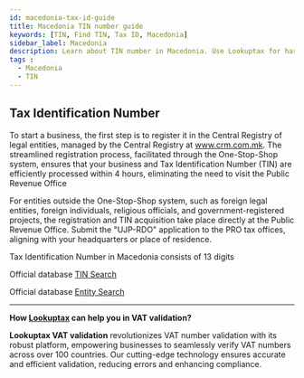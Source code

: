 ```yaml
---
id: macedonia-tax-id-guide
title: Macedonia TIN number guide
keywords: [TIN, Find TIN, Tax ID, Macedonia]
sidebar_label: Macedonia
description: Learn about TIN number in Macedonia. Use Lookuptax for hassle-free tax id validation in Macedonia and other 100+ countries
tags : 
  - Macedonia
  - TIN
---
```


## Tax Identification Number

To start a business, the first step is to register it in the Central Registry of legal entities, managed by the Central Registry at www.crm.com.mk. The streamlined registration process, facilitated through the One-Stop-Shop system, ensures that your business and Tax Identification Number (TIN) are efficiently processed within 4 hours, eliminating the need to visit the Public Revenue Office

For entities outside the One-Stop-Shop system, such as foreign legal entities, foreign individuals, religious officials, and government-registered projects, the registration and TIN acquisition take place directly at the Public Revenue Office. Submit the "UJP-RDO" application to the PRO tax offices, aligning with your headquarters or place of residence.

Tax Identification Number in Macedonia consists of 13 digits


Official database [TIN Search](http://www.ujp.gov.mk/en)

Official database [Entity Search](https://www.crm.com.mk/en/open-data/basic-profile-of-a-registered-entity)

----
**How [Lookuptax](https://lookuptax.com/) can help you in VAT validation?**

**Lookuptax VAT validation** revolutionizes VAT number validation with its robust platform, empowering businesses to seamlessly verify VAT numbers across over 100 countries. Our cutting-edge technology ensures accurate and efficient validation, reducing errors and enhancing compliance.